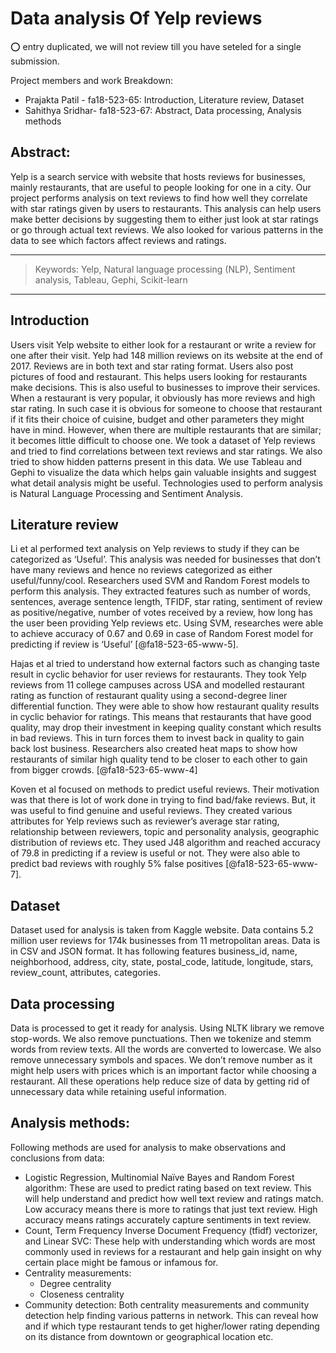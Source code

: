 
# Data analysis Of Yelp reviews

:o: entry duplicated, we will not review till you have seteled for a single submission.

Project members and work Breakdown:

- Prajakta Patil - fa18-523-65: Introduction, Literature review, Dataset
- Sahithya Sridhar- fa18-523-67: Abstract, Data processing, Analysis methods

## Abstract:
Yelp is a search service with website that hosts reviews for businesses, mainly
restaurants, that are useful to people looking for one in a city. Our project
performs analysis on text reviews to find how well they correlate with star
ratings given by users to restaurants. This analysis can help users make better
decisions by suggesting them to either just look at star ratings or go through
actual text reviews. We also looked for various patterns in the data to see which
factors affect reviews and ratings. 

---

> Keywords: Yelp, Natural language processing (NLP), Sentiment analysis, Tableau,
Gephi, Scikit-learn

---

## Introduction

Users visit Yelp website to either look for a restaurant or write a review for
one after their visit. Yelp had 148 million reviews on its website at the end of
2017. Reviews are in both text and star rating format. Users also post pictures
of food and restaurant. This helps users looking for restaurants make decisions.
This is also useful to businesses to improve their services. When a restaurant
is very popular, it obviously has more reviews and high star rating. In such case
it is obvious for someone to choose that restaurant if it fits their choice of
cuisine, budget and other parameters they might have in mind. However, when there
are multiple restaurants that are similar; it becomes little difficult to choose
one. We took a dataset of Yelp reviews and tried to find correlations between
text reviews and star ratings. We also tried to show hidden patterns present in
this data. We use Tableau and Gephi to visualize the data which helps gain
valuable insights and suggest what detail analysis might be useful. Technologies
used to perform analysis is Natural Language Processing and Sentiment Analysis. 

## Literature review

Li et al performed text analysis on Yelp reviews to study if they can be
categorized as ‘Useful’. This analysis was needed for businesses that don’t have
many reviews and hence no reviews categorized as either useful/funny/cool.
Researchers used SVM and Random Forest models to perform this analysis. They
extracted features such as number of words, sentences, average sentence length,
TFIDF, star rating, sentiment of review as positive/negative, number of votes
received by a review, how long has the user been providing Yelp reviews etc.
Using SVM, researches were able to achieve accuracy of 0.67 and 0.69 in case of
Random Forest model for predicting if review is ‘Useful’ [@fa18-523-65-www-5].

Hajas et al tried to understand how external factors such as changing taste result
in cyclic behavior for user reviews for restaurants. They took Yelp reviews from
11 college campuses across USA and modelled restaurant rating as function of
restaurant quality using a second-degree liner differential function. They were
able to show how restaurant quality results in cyclic behavior for ratings. This
means that restaurants that have good quality, may drop their investment in
keeping quality constant which results in bad reviews. This in turn forces them
to invest back in quality to gain back lost business. Researchers also created
heat maps to show how restaurants of similar high quality tend to be closer to
each other to gain from bigger crowds. [@fa18-523-65-www-4]

Koven et al focused on methods to predict useful reviews. Their motivation was
that there is lot of work done in trying to find bad/fake reviews. But, it was
useful to find genuine and useful reviews. They created various attributes for
Yelp reviews such as reviewer’s average star rating, relationship between
reviewers, topic and personality analysis, geographic distribution of reviews
etc. They used J48 algorithm and reached accuracy of 79.8 in predicting if a
review is useful or not. They were also able to predict bad reviews with roughly
5% false positives [@fa18-523-65-www-7].

## Dataset

Dataset used for analysis is taken from Kaggle website. Data contains 5.2 million
user reviews for 174k businesses from 11 metropolitan areas. Data is in CSV and
JSON format.  It has following features business_id, name, neighborhood, address,
city, state, postal_code, latitude, longitude, stars, review_count, attributes,
categories. 

## Data processing

Data is processed to get it ready for analysis. Using NLTK library we remove
stop-words.  We also remove punctuations. Then we tokenize and stemm words from
review texts. All the words are converted to lowercase. We also remove unnecessary
symbols and spaces. We don’t remove number as it might help users with prices
which is an important factor while choosing a restaurant.  All these operations
help reduce size of data by getting rid of unnecessary data while retaining useful
information. 

## Analysis methods:

Following methods are used for analysis to make observations
and conclusions from data:

- Logistic Regression, Multinomial Naïve Bayes and Random Forest algorithm:
	These are used to predict rating based on text review. This will help
  understand and predict how well text review and ratings match.   Low accuracy means
  there is more to ratings that just text review. High accuracy means ratings
  accurately capture sentiments in text   review.
- Count, Term Frequency Inverse Document Frequency (tfidf) vectorizer, and Linear
  SVC: These help with understanding which words are most commonly used in reviews
  for a restaurant and help gain insight on why certain place might be famous or
  infamous for.
- Centrality measurements:
  -	Degree centrality
  -	Closeness centrality
- Community detection:
  Both centrality measurements and community detection help finding various
  patterns in network. This can reveal how and if which type restaurant tends to
  get higher/lower rating depending on its distance from downtown or geographical
  location etc. 
